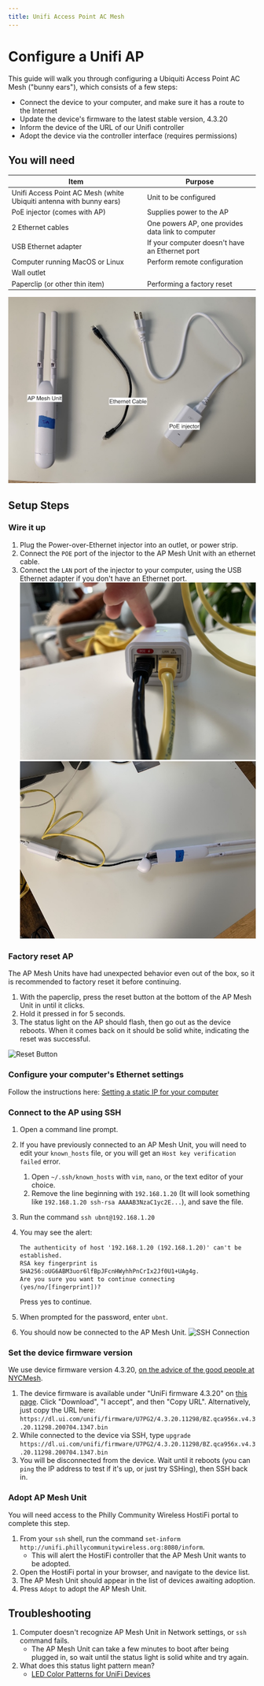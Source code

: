 ```yaml
---
title: Unifi Access Point AC Mesh
---
```


# Configure a Unifi AP

This guide will walk you through configuring a Ubiquiti Access Point AC Mesh ("bunny ears"), which consists of a few steps:

- Connect the device to your computer, and make sure it has a route to the Internet
- Update the device's firmware to the latest stable version, 4.3.20
- Inform the device of the URL of our Unifi controller
- Adopt the device via the controller interface (requires permissions)

## You will need

| Item                                                                | Purpose                                           |
| ------------------------------------------------------------------- | ------------------------------------------------- |
| Unifi Access Point AC Mesh (white Ubiquiti antenna with bunny ears) | Unit to be configured                             |
| PoE injector (comes with AP)                                        | Supplies power to the AP                          |
| 2 Ethernet cables                                                   | One powers AP, one provides data link to computer |
| USB Ethernet adapter                                                | If your computer doesn't have an Ethernet port    |
| Computer running MacOS or Linux                                     | Perform remote configuration                      |
| Wall outlet                                                         |                                                   |
| Paperclip (or other thin item)                                      | Performing a factory reset                        |

![Materials](../assets/images/mesh/Materials.jpeg)

## Setup Steps

### Wire it up

1. Plug the Power-over-Ethernet injector into an outlet, or power strip.
2. Connect the `POE` port of the injector to the AP Mesh Unit with an ethernet cable.
3. Connect the `LAN` port of the injector to your computer, using the USB Ethernet adapter if you don't have an Ethernet port.
   ![Ports](../assets/images/mesh/Ports.jpeg)
   ![Wiring](../assets/images/mesh/Wiring.jpeg)

### Factory reset AP

The AP Mesh Units have had unexpected behavior even out of the box, so it is recommended to factory reset it before continuing.

1. With the paperclip, press the reset button at the bottom of the AP Mesh Unit in until it clicks.
2. Hold it pressed in for 5 seconds.
3. The status light on the AP should flash, then go out as the device reboots. When it comes back on it should be solid white, indicating the reset was successful.

![Reset Button](../../assets/images/mesh/Reset.jpeg)

### Configure your computer's Ethernet settings

Follow the instructions here: [Setting a static IP for your computer](./static-ip.md)

### Connect to the AP using SSH

1.  Open a command line prompt.
2.  If you have previously connected to an AP Mesh Unit, you will need to edit your `known_hosts` file, or you will get an `Host key verification failed` error.
    1. Open `~/.ssh/known_hosts` with `vim`, `nano`, or the text editor of your choice.
    2. Remove the line beginning with `192.168.1.20` (It will look something like `192.168.1.20 ssh-rsa AAAAB3NzaC1yc2E...`), and save the file.
3.  Run the command `ssh ubnt@192.168.1.20`
4.  You may see the alert:

        The authenticity of host '192.168.1.20 (192.168.1.20)' can't be established.
        RSA key fingerprint is SHA256:oUG6ABM3uor6lfBpJFcnHWyhhPnCrIx2Jf0U1+UAg4g.
        Are you sure you want to continue connecting (yes/no/[fingerprint])?

    Press yes to continue.

5.  When prompted for the password, enter `ubnt`.
6.  You should now be connected to the AP Mesh Unit.
    ![SSH Connection](../../assets/images/mesh/SSH.png)

### Set the device firmware version

We use device firmware version 4.3.20, [on the advice of the good people at NYCMesh](https://docs.nycmesh.net/hardware/unifi-ap/).

1. The device firmware is available under "UniFi firmware 4.3.20" on [this page](https://www.ui.com/download/unifi/unifi-mesh/uap-ac-m/unifi-firmware-4320-uap-ac-litelrproedumm-proiwiw-pro). Click "Download", "I accept", and then "Copy URL". Alternatively, just copy the URL here: `https://dl.ui.com/unifi/firmware/U7PG2/4.3.20.11298/BZ.qca956x.v4.3.20.11298.200704.1347.bin`
2. While connected to the device via SSH, type `upgrade https://dl.ui.com/unifi/firmware/U7PG2/4.3.20.11298/BZ.qca956x.v4.3.20.11298.200704.1347.bin`
3. You will be disconnected from the device. Wait until it reboots (you can `ping` the IP address to test if it's up, or just try SSHing), then SSH back in.

### Adopt AP Mesh Unit

You will need access to the Philly Community Wireless HostiFi portal to complete this step.

1. From your `ssh` shell, run the command `set-inform http://unifi.phillycommunitywireless.org:8080/inform`.
   - This will alert the HostiFi controller that the AP Mesh Unit wants to be adopted.
2. Open the HostiFi portal in your browser, and navigate to the device list.
3. The AP Mesh Unit should appear in the list of devices awaiting adoption.
4. Press `Adopt` to adopt the AP Mesh Unit.

## Troubleshooting

1. Computer doesn't recognize AP Mesh Unit in Network settings, or `ssh` command fails.
   - The AP Mesh Unit can take a few minutes to boot after being plugged in, so wait until the status light is solid white and try again.
2. What does this status light pattern mean?
   - [LED Color Patterns for UniFi Devices](https://help.ui.com/hc/en-us/articles/204910134-UniFi-LED-Color-Patterns-for-UniFi-Devices)
